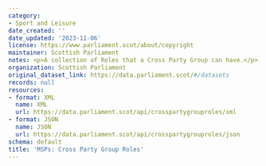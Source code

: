 ```yaml
---
category:
- Sport and Leisure
date_created: ''
date_updated: '2023-11-06'
license: https://www.parliament.scot/about/copyright
maintainer: Scottish Parliament
notes: <p>A collection of Roles that a Cross Party Group can have.</p>
organization: Scottish Parliament
original_dataset_link: https://data.parliament.scot/#/datasets
records: null
resources:
- format: XML
  name: XML
  url: https://data.parliament.scot/api/crosspartygrouproles/xml
- format: JSON
  name: JSON
  url: https://data.parliament.scot/api/crosspartygrouproles/json
schema: default
title: 'MSPs: Cross Party Group Roles'
---
```

